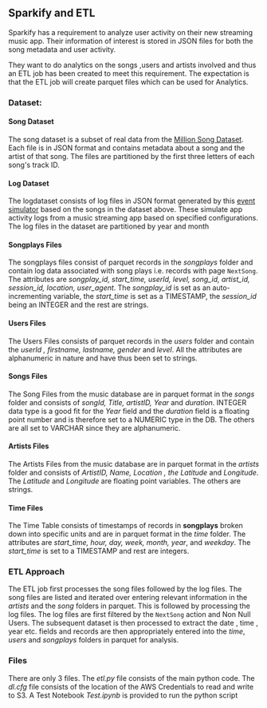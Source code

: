## Sparkify and ETL

Sparkify has a requirement to analyze user activity on their new streaming music app. Their information of interest is stored in JSON files for both the song metadata and user activity. 

They want to do analytics on the songs ,users and artists involved and thus an ETL job has been created to meet this requirement. The expectation is that the ETL job will create parquet files which can be used for Analytics.

### Dataset:
#### Song Dataset
The song dataset is a subset of real data from the [Million Song Dataset](https://labrosa.ee.columbia.edu/millionsong/). Each file is in JSON format and contains metadata about a song and the artist of that song. The files are partitioned by the first three letters of each song's track ID.

#### Log Dataset
The logdataset consists of log files in JSON format generated by this  [event simulator](https://github.com/Interana/eventsim)  based on the songs in the dataset above. These simulate app activity logs from a music streaming app based on specified configurations. The log files in the dataset are partitioned by year and month

#### Songplays Files
The songplays files consist of parquet records in the *songplays* folder and contain log data associated with song plays i.e. records with page `NextSong`. The attributes are _songplay_id, start_time, userId, level, song_id, artist_id, session_id, location, user_agent_.  The *songplay_id* is set as an auto-incrementing variable, the *start_time* is set as a TIMESTAMP, the *session_id* being an INTEGER and the rest are strings.

#### Users Files
The Users Files consists of parquet records in the *users* folder and contain the *userId , firstname, lastname, gender* and *level*. All the attributes are alphanumeric in nature and have thus been set to strings.

 #### Songs Files
 The Song Files from the music database are in parquet format in the *songs* folder and consists of *songId, Title, artistID, Year* and *duration*. INTEGER data type is a good fit for the *Year* field and the *duration* field is a floating point number and is therefore set to a NUMERIC type in the DB. The others are all set to VARCHAR since they are alphanumeric.
 
 #### Artists Files
The Artists  Files from the music database are in parquet format in the *artists* folder and consists of *ArtistID, Name, Location , the Latitude* and *Longitude*. The *Latitude* and *Longitude* are floating point variables. The others are strings.
 
 
 #### Time Files
 The Time Table consists of timestamps of records in **songplays** broken down into specific units and are in parquet format in the *time* folder. The attributes are  *start_time, hour, day, week, month, year*, and *weekday*. The *start_time* is set to a TIMESTAMP and rest are integers.
 
 ### ETL Approach
The ETL job first processes the song files followed by the log files. The song files are listed and iterated over entering relevant information in the *artists* and the *song* folders in parquet. This is followed by processing the log files. The log files are first filtered by the `NextSong` action and Non Null Users. The subsequent dataset is then processed to extract the date , time , year etc. fields and records are then appropriately entered into the *time*, *users* and *songplays* folders in parquet for analysis.

### Files
There are only 3 files. The *etl.py* file consists of the main python code. The *dl.cfg* file consists of the location of the AWS Credentials to read and write to S3. A Test Notebook *Test.ipynb* is provided to run the python script